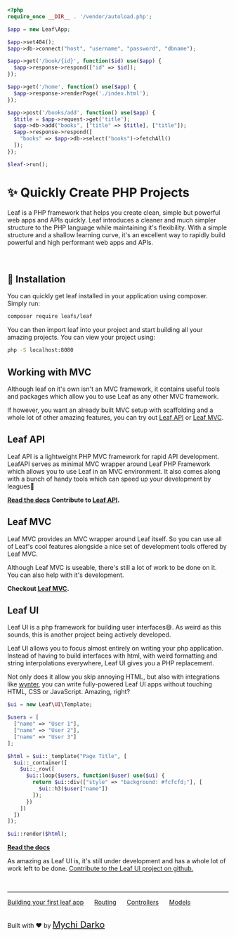 ```php
<?php
require_once __DIR__ . '/vendor/autoload.php';

$app = new Leaf\App;

$app->set404();
$app->db->connect("host", "username", "password", "dbname");

$app->get('/book/{id}', function($id) use($app) {
  $app->response->respond(["id" => $id]);
});

$app->get('/home', function() use($app) {
  $app->response->renderPage('./index.html');
});

$app->post('/books/add', function() use($app) {
  $title = $app->request->get('title');
  $app->db->add("books", ["title" => $title], ["title"]);
  $app->response->respond([
    "books" => $app->db->select("books")->fetchAll()
  ]);
});

$leaf->run();
```

# ✨ Quickly Create PHP Projects

Leaf is a PHP framework that helps you create clean, simple but powerful web apps and APIs quickly. Leaf introduces a cleaner and much simpler structure to the PHP language while maintaining it's flexibility. With a simple structure and a shallow learning curve, it's an excellent way to rapidly build powerful and high performant web apps and APIs.
<br>
<br>
<br>

## 📂 Installation

You can quickly get leaf installed in your application using composer. Simply run:

```bash
composer require leafs/leaf
```

You can then import leaf into your project and start building all your amazing projects. You can view your project using:

```bash
php -S localhost:8080
```

## Working with MVC

Although leaf on it's own isn't an MVC framework, it contains useful tools and packages which allow you to use Leaf as any other MVC framework.

If however, you want an already built MVC setup with scaffolding and a whole lot of other amazing features, you can try out [Leaf API](/leaf-api) or [Leaf MVC](//leafmvc.netlify.app).

## Leaf API

Leaf API is a lightweight PHP MVC framework for rapid API development. LeafAPI serves as minimal MVC wrapper around Leaf PHP Framework which allows you to use Leaf in an MVC environment. It also comes along with a bunch of handy tools which can speed up your development by leagues🙂

**[Read the docs](/leaf-api/)**
**Contribute to [Leaf API](https://github.com/leafsphp/leafAPI).**

## Leaf MVC

Leaf MVC provides an MVC wrapper around Leaf itself. So you can use all of Leaf's cool features alongside a nice set of development tools offered by Leaf MVC.

Although Leaf MVC is useable, there's still a lot of work to be done on it. You can also help with it's development.

**Checkout [Leaf MVC](//leafmvc.netlify.app).**

## Leaf UI

Leaf UI is a php framework for building user interfaces😅. As weird as this sounds, this is another project being actively developed.

Leaf UI allows you to focus almost entirely on writing your php application. Instead of having to build interfaces with html, with weird formatting and string interpolations everywhere, Leaf UI gives you a PHP replacement.

Not only does it allow you skip annoying HTML, but also with integrations like [wynter](https://github.com/leafsphp/leaf-ui/tree/wynter), you can write fully-powered Leaf UI apps without touching HTML, CSS or JavaScript. Amazing, right?

```php
$ui = new Leaf\UI\Template;

$users = [
  ["name" => "User 1"],
  ["name" => "User 2"],
  ["name" => "User 3"]
];

$html = $ui::_template("Page Title", [
  $ui::_container([
    $ui::_row([
      $ui::loop($users, function($user) use($ui) {
        return $ui::div(["style" => "background: #fcfcfd;"], [
          $ui::h3($user["name"])
        ]);
      })
    ])
  ])
]);

$ui::render($html);
```

**[Read the docs](ui/)**

As amazing as Leaf UI is, it's still under development and has a whole lot of work left to be done. [Contribute to the Leaf UI project on github.](https://github.com/leafsphp/leaf-ui)

<br>
<hr>

<a href="#/2.0/intro/first" style="margin-right: 10px;">Building your first leaf app</a>
<a href="#/2.0/routing/" style="margin: 0px 10px;">Routing</a>
<a href="#/2.0/core/controller" style="margin: 0px 10px;">Controllers</a>
<a href="#/2.0/core/model" style="margin: 0px 10px;">Models</a>

<br>
Built with ❤ by <a href="https://mychi.netlify.com" style="font-size: 20px; color: #111;" target="_blank">Mychi Darko</a>